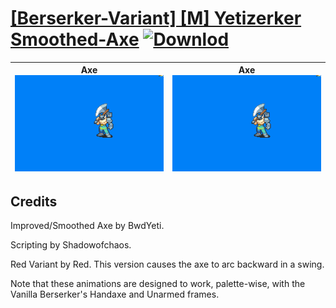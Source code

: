 # [\[Berserker-Variant\] \[M\] Yetizerker Smoothed-Axe](./) [![Downlod](https://img.shields.io/badge/Download--red?style=social&logo=github)](https://minhaskamal.github.io/DownGit/#/home?url=https://github.com/Klokinator/FE-Repo/tree/main/Battle%20Animations%2FInfantry%20-%20(Axe)%20Brigs%2C%20Pirates%2C%20Zerkers%2F%5BBerserker-Variant%5D%20%5BM%5D%20Yetizerker%20Smoothed-Axe)

| <b>Axe</b><br/><img alt="Axe animation" src="./3.%20Axe%20(Red%20Variant)/Axe.gif"/> | <b>Axe</b><br/><img alt="Axe animation" src="./3.%20Axe%20(Yetizerker%20Smoothed)/Axe.gif"/> |
| :---: | :---: |

## Credits

Improved/Smoothed Axe by BwdYeti.

Scripting by Shadowofchaos.

Red Variant by Red. This version causes the axe to arc backward in a swing.

Note that these animations are designed to work, palette-wise, with the Vanilla Berserker's Handaxe and Unarmed frames.

